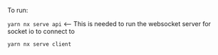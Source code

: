 To run:

`yarn nx serve api` <-- This is needed to run the websocket server for socket io to connect to

`yarn nx serve client`
